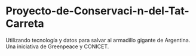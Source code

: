 # Proyecto-de-Conservaci-n-del-Tat-Carreta
Utilizando tecnología y datos para salvar al armadillo gigante de Argentina. Una iniciativa de Greenpeace y CONICET. 
